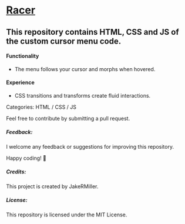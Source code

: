# **[Racer](https://jakermiller.com/CursorMenu)** 

## This repository contains HTML, CSS and JS of the custom cursor menu code. 

#### Functionality
+ The menu follows your cursor and morphs when hovered.

#### Experience
+ CSS transitions and transforms create fluid interactions.

Categories:
HTML / CSS / JS

Feel free to contribute by submitting a pull request. 

##### Feedback:
I welcome any feedback or suggestions for improving this repository.

Happy coding! 🚀

##### Credits:
This project is created by JakeRMiller. 
##### License:
This repository is licensed under the MIT License.
